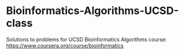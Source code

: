 Bioinformatics-Algorithms-UCSD-class
====================================

Solutions to problems for UCSD Bioinformatics Algorithms course: https://www.coursera.org/course/bioinformatics
